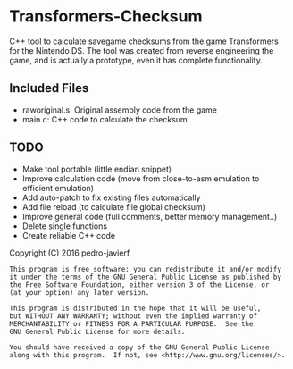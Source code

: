 # Transformers-Checksum
C++ tool to calculate savegame checksums from the game Transformers for the Nintendo DS.
The tool was created from reverse engineering the game, and is actually a prototype, even it
has complete functionality.

## Included Files
- raworiginal.s: Original assembly code from the game
- main.c: C++ code to calculate the checksum

## TODO
- Make tool portable (little endian snippet)
- Improve calculation code (move from close-to-asm emulation to efficient emulation)
- Add auto-patch to fix existing files automatically
- Add file reload (to calculate file global checksum)
- Improve general code (full comments, better memory management..)
- Delete single functions
- Create reliable C++ code

Copyright (C) 2016  pedro-javierf

    This program is free software: you can redistribute it and/or modify
    it under the terms of the GNU General Public License as published by
    the Free Software Foundation, either version 3 of the License, or
    (at your option) any later version.

    This program is distributed in the hope that it will be useful,
    but WITHOUT ANY WARRANTY; without even the implied warranty of
    MERCHANTABILITY or FITNESS FOR A PARTICULAR PURPOSE.  See the
    GNU General Public License for more details.

    You should have received a copy of the GNU General Public License
    along with this program.  If not, see <http://www.gnu.org/licenses/>.
